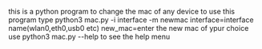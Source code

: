 this is a python program to change the mac of any device
to use this program type
python3 mac.py -i interface -m newmac 
interface=interface name(wlan0,eth0,usb0 etc)
new_mac=enter the new mac of ypur choice
use python3 mac.py --help to see the help menu
